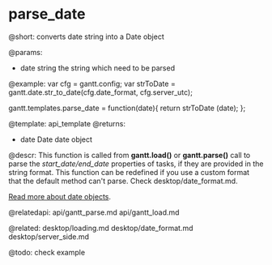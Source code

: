 parse_date
=============

@short: converts date string into a Date object
	
@params:
- date		string		the string which need to be parsed

@example:
var cfg = gantt.config;
var strToDate = gantt.date.str_to_date(cfg.date_format, cfg.server_utc);

gantt.templates.parse_date = function(date){
    return strToDate (date);
};


@template:	api_template
@returns:
- date    Date     date object 

@descr:
This function is called from **gantt.load()** or **gantt.parse()** call to parse the *start_date/end_date* properties of tasks, if they are provided in the string format. 
This function can be redefined if you use a custom format that the default method can't parse. Check desktop/date_format.md.

[Read more about date objects](https://developer.mozilla.org/en-US/docs/Web/JavaScript/Reference/Global_Objects/Date).

@relatedapi:
api/gantt_parse.md
api/gantt_load.md

@related:
	desktop/loading.md
    desktop/date_format.md
    desktop/server_side.md

@todo:
	check example